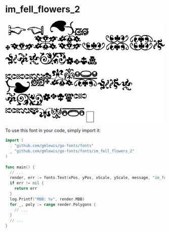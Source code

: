 # im_fell_flowers_2

![im_fell_flowers_2](im_fell_flowers_2.png)

To use this font in your code, simply import it:

```go
import (
  . "github.com/gmlewis/go-fonts/fonts"
  _ "github.com/gmlewis/go-fonts/fonts/im_fell_flowers_2"
)

func main() {
  // ...
  render, err := fonts.Text(xPos, yPos, xScale, yScale, message, "im_fell_flowers_2", Center)
  if err != nil {
    return err
  }
  log.Printf("MBB: %v", render.MBB)
  for _, poly := range render.Polygons {
    // ...
  }
  // ...
}
```
